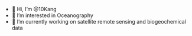 - 👋 Hi, I’m @10Kang
- 👀 I’m interested in Oceanography 
- 🌱 I’m currently working on satellite remote sensing and biogeochemical data
<!---
10Kang/10Kang is a ✨ special ✨ repository because its `README.md` (this file) appears on your GitHub profile.
You can click the Preview link to take a look at your changes.
--->
